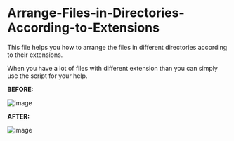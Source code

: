 # Arrange-Files-in-Directories-According-to-Extensions
This file helps you how to arrange the files in different directories according to their extensions.

When you have a lot of files with different extension than you can simply use the script for your help.

<b>BEFORE:</b>

![image](https://user-images.githubusercontent.com/66231225/104764556-8e0aa680-578d-11eb-8fcc-8574b653f281.png)

<b>AFTER:</b>

![image](https://user-images.githubusercontent.com/66231225/104764610-a4b0fd80-578d-11eb-9067-c65f4e264cdf.png)
